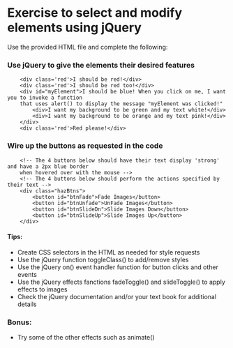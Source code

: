 # Exercise to select and modify elements using jQuery

Use the provided HTML file and complete the following:
  
### Use jQuery to give the elements their desired features

```
    <div class='red'>I should be red!</div>
    <div class='red'>I should be red too!</div>
    <div id="myElement">I should be blue! When you click on me, I want you to invoke a function 
    that uses alert() to display the message "myElement was clicked!"
        <div>I want my background to be green and my text white!</div>
        <div>I want my background to be orange and my text pink!</div>
    </div>
    <div class='red'>Red please!</div>
```
### Wire up the buttons as requested in the code

```
    <!-- The 4 buttons below should have their text display 'strong' and have a 2px blue border 
    when hovered over with the mouse -->
    <!-- The 4 buttons below should perform the actions specified by their text -->
    <div class="hazBtns">
        <button id="btnFade">Fade Images</button>
        <button id="btnUnfade">UnFade Images</button>
        <button id="btnSlideDn">Slide Images Down</button>
        <button id="btnSlideUp">Slide Images Up</button>
    </div>
```
#### Tips:
* Create CSS selectors in the HTML as needed for style requests
* Use the jQuery function toggleClass() to add/remove styles
* Use the jQuery on() event handler function for button clicks and other events
* Use the jQuery effects fanctions fadeToggle() and slideToggle() to apply effects to images 
* Check the jQuery documentation and/or your text book for additional details

### Bonus:
* Try some of the other effects such as animate()
